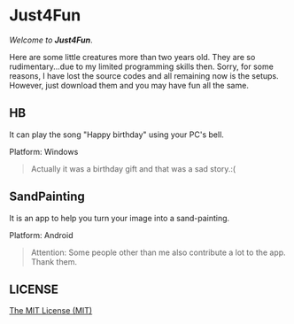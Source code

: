 # Just4Fun

*Welcome to **Just4Fun***.

Here are some little creatures more than two years old. They are so rudimentary...due to my limited programming skills then. Sorry, for some reasons, I have lost the source codes and all remaining now is the setups. However, just download them and you may have fun all the same.

## HB
It can play the song "Happy birthday" using your PC's bell.

Platform: Windows

> Actually it was a birthday gift and that was a sad story.:(

## SandPainting
It is an app to help you turn your image into a sand-painting.

Platform: Android

> Attention: Some people other than me also contribute a lot to the app. Thank them.

## LICENSE
[The MIT License (MIT)](https://opensource.org/licenses/MIT)
